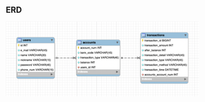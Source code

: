 ## ERD
![ERD](./img/erd.png)

[//]: # (<detail>)

[//]: # (<summary>ERD</summary>)

[//]: # ()
[//]: # (![ERD]&#40;./img/erd.png&#41;)

[//]: # (</detail>)